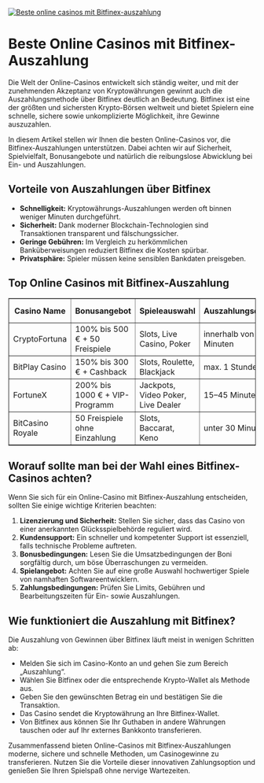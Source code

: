 [![Beste online casinos mit Bitfinex-auszahlung](https://123-caf.pages.dev/gitsignup.png)](https://vrmoo.ru/Bt82HjjY)

<h1>Beste Online Casinos mit Bitfinex-Auszahlung</h1>  <p>Die Welt der Online-Casinos entwickelt sich ständig weiter, und mit der zunehmenden Akzeptanz von Kryptowährungen gewinnt auch die Auszahlungsmethode über Bitfinex deutlich an Bedeutung. Bitfinex ist eine der größten und sichersten Krypto-Börsen weltweit und bietet Spielern eine schnelle, sichere sowie unkomplizierte Möglichkeit, ihre Gewinne auszuzahlen.</p>  <p>In diesem Artikel stellen wir Ihnen die besten Online-Casinos vor, die Bitfinex-Auszahlungen unterstützen. Dabei achten wir auf Sicherheit, Spielvielfalt, Bonusangebote und natürlich die reibungslose Abwicklung bei Ein- und Auszahlungen.</p>  <h2>Vorteile von Auszahlungen über Bitfinex</h2> <ul>   <li><strong>Schnelligkeit:</strong> Kryptowährungs-Auszahlungen werden oft binnen weniger Minuten durchgeführt.</li>   <li><strong>Sicherheit:</strong> Dank moderner Blockchain-Technologien sind Transaktionen transparent und fälschungssicher.</li>   <li><strong>Geringe Gebühren:</strong> Im Vergleich zu herkömmlichen Banküberweisungen reduziert Bitfinex die Kosten spürbar.</li>   <li><strong>Privatsphäre:</strong> Spieler müssen keine sensiblen Bankdaten preisgeben.</li> </ul>  <h2>Top Online Casinos mit Bitfinex-Auszahlung</h2> <table border="1" cellspacing="0" cellpadding="8">   <thead>     <tr>       <th>Casino Name</th>       <th>Bonusangebot</th>       <th>Spieleauswahl</th>       <th>Auszahlungsdauer</th>       <th>Zusätzliche Zahlungsmethoden</th>     </tr>   </thead>   <tbody>     <tr>       <td>CryptoFortuna</td>       <td>100% bis 500 € + 50 Freispiele</td>       <td>Slots, Live Casino, Poker</td>       <td>innerhalb von 30 Minuten</td>       <td>Bitcoin, Ethereum, Banküberweisung</td>     </tr>     <tr>       <td>BitPlay Casino</td>       <td>150% bis 300 € + Cashback</td>       <td>Slots, Roulette, Blackjack</td>       <td>max. 1 Stunde</td>       <td>Litecoin, Bitcoin Cash, Kreditkarte</td>     </tr>     <tr>       <td>FortuneX</td>       <td>200% bis 1000 € + VIP-Programm</td>       <td>Jackpots, Video Poker, Live Dealer</td>       <td>15–45 Minuten</td>       <td>Bitcoin, Skrill, Neteller</td>     </tr>     <tr>       <td>BitCasino Royale</td>       <td>50 Freispiele ohne Einzahlung</td>       <td>Slots, Baccarat, Keno</td>       <td>unter 30 Minuten</td>       <td>Ethereum, Banküberweisung, Kreditkarte</td>     </tr>   </tbody> </table>  <h2>Worauf sollte man bei der Wahl eines Bitfinex-Casinos achten?</h2> <p>Wenn Sie sich für ein Online-Casino mit Bitfinex-Auszahlung entscheiden, sollten Sie einige wichtige Kriterien beachten:</p> <ol>   <li><strong>Lizenzierung und Sicherheit:</strong> Stellen Sie sicher, dass das Casino von einer anerkannten Glücksspielbehörde reguliert wird.</li>   <li><strong>Kundensupport:</strong> Ein schneller und kompetenter Support ist essenziell, falls technische Probleme auftreten.</li>   <li><strong>Bonusbedingungen:</strong> Lesen Sie die Umsatzbedingungen der Boni sorgfältig durch, um böse Überraschungen zu vermeiden.</li>   <li><strong>Spielangebot:</strong> Achten Sie auf eine große Auswahl hochwertiger Spiele von namhaften Softwareentwicklern.</li>   <li><strong>Zahlungsbedingungen:</strong> Prüfen Sie Limits, Gebühren und Bearbeitungszeiten für Ein- sowie Auszahlungen.</li> </ol>  <h2>Wie funktioniert die Auszahlung mit Bitfinex?</h2> <p>Die Auszahlung von Gewinnen über Bitfinex läuft meist in wenigen Schritten ab:</p> <ul>   <li>Melden Sie sich im Casino-Konto an und gehen Sie zum Bereich „Auszahlung“.</li>   <li>Wählen Sie Bitfinex oder die entsprechende Krypto-Wallet als Methode aus.</li>   <li>Geben Sie den gewünschten Betrag ein und bestätigen Sie die Transaktion.</li>   <li>Das Casino sendet die Kryptowährung an Ihre Bitfinex-Wallet.</li>   <li>Von Bitfinex aus können Sie Ihr Guthaben in andere Währungen tauschen oder auf Ihr externes Bankkonto transferieren.</li> </ul>  <p>Zusammenfassend bieten Online-Casinos mit Bitfinex-Auszahlungen moderne, sichere und schnelle Methoden, um Casinogewinne zu transferieren. Nutzen Sie die Vorteile dieser innovativen Zahlungsoption und genießen Sie Ihren Spielspaß ohne nervige Wartezeiten.</p>